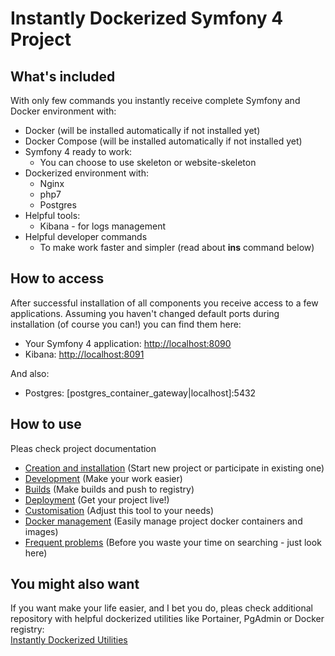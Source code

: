 # Instantly Dockerized Symfony 4 Project

## What's included
With only few commands you instantly receive complete Symfony and Docker
environment with:
- Docker (will be installed automatically if not installed yet)
- Docker Compose (will be installed automatically if not installed yet)
- Symfony 4 ready to work:
  - You can choose to use skeleton or website-skeleton
- Dockerized environment with: 
  - Nginx
  - php7
  - Postgres
- Helpful tools: 
  - Kibana - for logs management
- Helpful developer commands
  - To make work faster and simpler (read about **ins** command below) 

## How to access
After successful installation of all components you receive access to a few applications. 
Assuming you haven't changed default ports during installation (of course you can!) you can find them here:
- Your Symfony 4 application: [http://localhost:8090](http://localhost:8090)
- Kibana: [http://localhost:8091](http://localhost:8091)

And also:
- Postgres: [postgres_container_gateway|localhost]:5432

## How to use
Pleas check project documentation

* [Creation and installation](docs/start.md) (Start new project or participate in existing one)
* [Development](docs/development.md) (Make your work easier)
* [Builds](docs/build.md) (Make builds and push to registry)
* [Deployment](docs/deploy.md) (Get your project live!)
* [Customisation](docs/customisation.md) (Adjust this tool to your needs)
* [Docker management](docs/management.md) (Easily manage project docker containers and images)
* [Frequent problems](docs/problems.md) (Before you waste your time on searching - just look here)

## You might also want
If you want make your life easier, and I bet you do, pleas check additional 
repository with helpful dockerized utilities like Portainer, PgAdmin or Docker registry:  
[Instantly Dockerized Utilities](https://github.com/wkulinski/instantly-dockerized-utilities)

